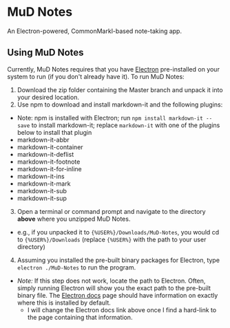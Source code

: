 # MuD Notes
An Electron-powered, CommonMarkl-based note-taking app.


## Using MuD Notes
Currently, MuD Notes requires that you have [Electron](http://electron.atom.io) pre-installed on your system to run (if you don't already have it). To run MuD Notes:

1. Download the zip folder containing the Master branch and unpack it into your desired location.
2. Use npm to download and install markdown-it and the following plugins:
  - Note: npm is installed with Electron; run `npm install markdown-it --save` to install markdown-it; replace `markdown-it` with one of the plugins below to install that plugin
  - markdown-it-abbr
  - markdown-it-container
  - markdown-it-deflist
  - markdown-it-footnote
  - markdown-it-for-inline
  - markdown-it-ins
  - markdown-it-mark
  - markdown-it-sub
  - markdown-it-sup
3. Open a terminal or command prompt and navigate to the directory **above** where you unzipped MuD Notes.
  - e.g., if you unpacked it to `{%USER%}/Downloads/MuD-Notes`, you would cd to `{%USER%}/Downloads` (replace `{%USER%}` with the path to your user directory)
4. Assuming you installed the pre-built binary packages for Electron, type `electron ./MuD-Notes` to run the program.
  - *Note:* If this step does not work, locate the path to Electron. Often, simply running Electron will show you the exact path to the pre-built binary file. The [Electron docs](https://github.com/atom/electron/tree/master/docs) page should have information on exactly where this is installed by default.
    - I will change the Electron docs link above once I find a hard-link to the page containing that information.
